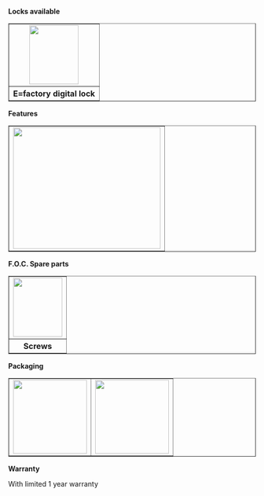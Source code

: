 **Locks available**
  <table width="500" border="1" cellspacing="1">
      <tr align="center" valign="middle">
      <td><img src="http://en.qnnimg.com/products-info/locks-03.jpg" width="100" height="120" /></td>
      </tr>
      <tr align="center" valign="middle"><th>E=factory digital lock</th></tr>
  </table>

**Features**
      <table width="500" border="1" cellspacing="1">
      <tr align="center" valign="middle">
      <td><img src="http://en.qnnimg.com/products-info/features-bw.jpg" width="300" height="247" /></td>
      </tr>
  </table>
  
**F.O.C. Spare parts**
  <table width="500" border="1" cellspacing="1">
      <tr align="center" valign="middle">
      <td><img src="http://en.qnnimg.com/products-info/foc-07.jpg" width="100" height="120" /></td>
      </tr>
      <tr align="center" valign="middle"><th>Screws</th></tr>
  </table>

**Packaging**

  <table width="500" border="1" cellspacing="1">
      <tr align="center" valign="middle">
      <td><img src="http://en.qnnimg.com/products-info/packaging-06.jpg" width="150" height="150" /></td>
      <td><img src="http://en.qnnimg.com/products-info/packaging-12.jpg" width="150" height="150" /></td>
      </tr>
  </table>

**Warranty**

With limited 1 year warranty
